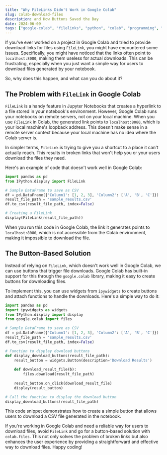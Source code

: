 ```yaml
---
title: "Why FileLinks Didn't Work in Google Colab" 
slug: colab-download-files 
description: and How Buttons Saved the Day 
date: 2024-06-09
tags: ["google-colab", "filelinks", "python", "colab", "programming", "jupyter"]
---
```


If you've ever worked on a project in Google Colab and tried to provide download links for files using `FileLink`, you might have encountered some issues. Specifically, you might have noticed that the links often point to `localhost:8080`, making them useless for actual downloads. This can be frustrating, especially when you just want a simple way for users to download files generated by your notebook.

So, why does this happen, and what can you do about it?

## The Problem with `FileLink` in Google Colab

`FileLink` is a handy feature in Jupyter Notebooks that creates a hyperlink to a file stored in your notebook's environment. However, Google Colab runs your notebooks on remote servers, not on your local machine. When you use `FileLink` in Colab, the generated link points to `localhost:8080`, which is your local machine's loopback address. This doesn't make sense in a remote server context because your local machine has no idea where the Colab server is.

In simpler terms, `FileLink` is trying to give you a shortcut to a place it can't actually reach. This results in broken links that won't help you or your users download the files they need.

Here's an example of code that doesn't work well in Google Colab:

```python
import pandas as pd
from IPython.display import FileLink

# Sample DataFrame to save as CSV
df = pd.DataFrame({'Column1': [1, 2, 3], 'Column2': ['A', 'B', 'C']})
result_file_path = 'sample_results.csv'
df.to_csv(result_file_path, index=False)

# Creating a FileLink
display(FileLink(result_file_path))
```

When you run this code in Google Colab, the link it generates points to `localhost:8080`, which is not accessible from the Colab environment, making it impossible to download the file.

## The Button-Based Solution

Instead of relying on `FileLink`, which doesn't work well in Google Colab, we can use buttons that trigger file downloads. Google Colab has built-in support for this through the `google.colab` library, making it easy to create buttons for downloading files.

To implement this, you can use widgets from `ipywidgets` to create buttons and attach functions to handle the downloads. Here's a simple way to do it:

```python
import pandas as pd
import ipywidgets as widgets
from IPython.display import display
from google.colab import files

# Sample DataFrame to save as CSV
df = pd.DataFrame({'Column1': [1, 2, 3], 'Column2': ['A', 'B', 'C']})
result_file_path = 'sample_results.csv'
df.to_csv(result_file_path, index=False)

# Function to display download buttons
def display_download_buttons(result_file_path):
    result_button = widgets.Button(description='Download Results')
    
    def download_result_file(b):
        files.download(result_file_path)
    
    result_button.on_click(download_result_file)
    display(result_button)

# Call the function to display the download button
display_download_buttons(result_file_path)
```

This code snippet demonstrates how to create a simple button that allows users to download a CSV file generated in the notebook.

If you're working in Google Colab and need a reliable way for users to download files, avoid `FileLink` and go for a button-based solution with `colab.files`. This not only solves the problem of broken links but also enhances the user experience by providing a straightforward and effective way to download files. Happy coding!